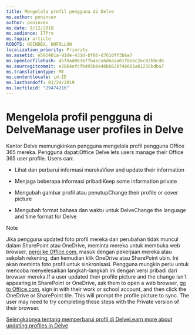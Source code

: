 ```yaml
---
title: Mengelola profil pengguna di Delve
ms.author: ponincev
author: ponincev
ms.date: 9/12/2018
ms.audience: ITPro
ms.topic: article
ROBOTS: NOINDEX, NOFOLLOW
localization_priority: Priority
ms.assetid: e595481a-91de-431d-bf86-d7610ff3b6a7
ms.openlocfilehash: 45f0ad0636ffb4eca6d6aaa01f8ebc2ec82b0cdb
ms.sourcegitcommit: e2864efcfb493b6e46b662b746661a61232bdba7
ms.translationtype: MT
ms.contentlocale: id-ID
ms.lasthandoff: 01/24/2019
ms.locfileid: "29474216"
---
```

# <a name="manage-user-profiles-in-delve"></a><span data-ttu-id="42299-102">Mengelola profil pengguna di Delve</span><span class="sxs-lookup"><span data-stu-id="42299-102">Manage user profiles in Delve</span></span>

<span data-ttu-id="42299-p101">Kantor Delve memungkinkan pengguna mengelola profil pengguna Office 365 mereka. Pengguna dapat:</span><span class="sxs-lookup"><span data-stu-id="42299-p101">Office Delve lets users manage their Office 365 user profile. Users can:</span></span>
  
- <span data-ttu-id="42299-105">Lihat dan perbarui informasi mereka</span><span class="sxs-lookup"><span data-stu-id="42299-105">View and update their information</span></span>
    
- <span data-ttu-id="42299-106">Menjaga beberapa informasi pribadi</span><span class="sxs-lookup"><span data-stu-id="42299-106">Keep some information private</span></span>
    
- <span data-ttu-id="42299-107">Mengubah gambar profil atau penutup</span><span class="sxs-lookup"><span data-stu-id="42299-107">Change their profile or cover picture</span></span>
    
- <span data-ttu-id="42299-108">Mengubah format bahasa dan waktu untuk Delve</span><span class="sxs-lookup"><span data-stu-id="42299-108">Change the language and time format for Delve</span></span>
    
> [!NOTE]
> <span data-ttu-id="42299-p102">Jika pengguna updated foto profil mereka dan perubahan tidak muncul dalam SharePoint atau OneDrive, meminta mereka untuk membuka web browser, [pergi ke Office.com](https://www.office.com), masuk dengan pekerjaan mereka atau sekolah rekening, dan kemudian klik OneDrive atau SharePoint ubin. Ini akan meminta foto profil untuk sinkronisasi. Pengguna mungkin perlu untuk mencoba menyelesaikan langkah-langkah ini dengan versi pribadi dari browser mereka.</span><span class="sxs-lookup"><span data-stu-id="42299-p102">If a user updated their profile picture and the change isn't appearing in SharePoint or OneDrive, ask them to open a web browser, [go to Office.com](https://www.office.com), sign in with their work or school account, and then click the OneDrive or SharePoint tile. This will prompt the profile picture to sync. The user may need to try completing these steps with the Private version of their browser.</span></span> 
  
[<span data-ttu-id="42299-111">Selengkapnya tentang memperbarui profil di Delve</span><span class="sxs-lookup"><span data-stu-id="42299-111">Learn more about updating profiles in Delve</span></span>](https://go.microsoft.com/fwlink/?linkid=735070)
  

